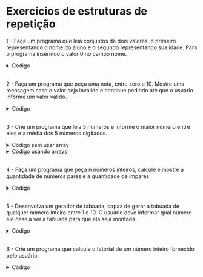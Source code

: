# Exercícios de estruturas de repetição

1 - Faça um programa que leia conjuntos de dois valores, o primeiro representando o nome do aluno e o segundo representando sua idade. Para o programa inserindo o valor 0 no campo nome.

<details>
<summary>Código</summary>

```java
package loops;

import java.util.Scanner;

public class Ex1_Nome_e_idade {
    public static void main(String[] args) {
        Scanner input = new Scanner(System.in);

        while (true){
            //Pedindo dados
            System.out.println("Digite o nome do aluno: ");
            String nome_aluno = input.next();

            //Condição para a saida
            if(nome_aluno.equals("0")) break;
            System.out.println("Digite a idade do aluno: ");
            int idade_aluno = input.nextInt();
            System.out.println("Aluno: " + nome_aluno + " idade: " + idade_aluno );
        }

				System.out.println("Sai do laço de repetição");
    }
}
```

</details>

<br>

2 - Faça um programa que peça uma nota, entre zero e 10. Mostre uma mensagem caso o valor seja inválido e continue pedindo até que o usuário informe um valor válido.

<details>
<summary>Código</summary>

```java
package loops;

import java.util.Scanner;

public class Ex2_nota {
    public static void main(String[] args) {
        Scanner scan = new Scanner(System.in);
        int numero;

        do{
            System.out.println("Digite um número: ");
            numero = scan.nextInt();
            if((numero < 0) || (numero > 10)){
                System.out.println("Erro! Número inválido.");
            }
        }while((numero < 0) || (numero > 10));

        System.out.println("O número digitado foi: " + numero);
    }
}
```

</details>

<br>

3 - Crie um programa que leia 5 números e informe o maior número entre eles e a média dos 5 números digitados.


<details>
<summary>Código sem usar array</summary>

```java
package loops;

import java.util.Scanner;

public class Ex3_maior_numero_e_media {
    public static void main(String[] args) {
        Scanner scan = new Scanner(System.in);
        int numero, soma_numeros = 0, maior_numero = 0;

        for(int i = 0; i < 5; i++){
            System.out.println("Digite o número " + (i+1) + " de 5:" );
            numero = scan.nextInt();

            if(numero > maior_numero){
                maior_numero = numero;
            }

            soma_numeros += numero;
        }

        //Mostrando dados na tela
        System.out.println("O maior número entre os 5 digitados é: " + maior_numero);
        System.out.println("A média dos 5 números digitados é: " + (soma_numeros / 5));
    }
}
```    

</details>


<details>
<summary>Código usando arrays</summary>

```java
package loops;

import java.util.Arrays;
import java.util.Scanner;

public class Ex3_maior_numero_e_media {
    public static void main(String[] args) {
        Scanner scan = new Scanner(System.in);
        int numero[] = new int[5];

        //Pedindo os 5 números
        for(int i = 0; i < 5; i++){
            System.out.println("Digite o número " + (i + 1) + " de 5:");
            numero[i] = scan.nextInt();
        }

        //Definindo o maior número
        int maior_numero = numero[0];
        for(int i = 0; i < numero.length; i++){
            if(numero[i] > maior_numero){
                maior_numero = numero[i];
            }
        }

        //Fazendo a média dos números
        int soma_numeros = 0;
        for(int i = 0; i < numero.length; i++){
            soma_numeros += numero[i];
        }
        int media_numeros = soma_numeros /numero.length;

        //Escrevendo os dados na tela
        String array_em_string = Arrays.toString(numero);
        System.out.println("Os números digitados são: " + array_em_string);
        System.out.println("O maior número do array é: " + maior_numero );
        System.out.println("A média dos 5 números é: " + media_numeros);
    }
}
```

</details>

<br>

4 - Faça um programa que peça n números inteiros, calcule e mostre a quantidade de números pares e a quantidade de impares

<details>
<summary>Código</summary>

```java
package loops;

import java.util.Scanner;

public class Ex4_par_ou_impar {
    public static void main(String[] args) {
        Scanner scan = new Scanner(System.in);

        int quant_numeros;
        System.out.println("Digite a quantidade de números que irá digitar: ");
        quant_numeros = scan.nextInt();

        int numero;
        int quant_numeros_pares = 0, quant_numeros_impares =0;
        for (int i = 0; i < quant_numeros; i++){
            System.out.println("Digite o número " + (i + 1) +" de " + quant_numeros +":" );
            numero = scan.nextInt();

            if ((numero % 2) == 0) quant_numeros_pares++;
            else quant_numeros_impares++;
        }

        //Mostrando dados na tela
        System.out.println("A quantidade de números digitados foi: " + quant_numeros);
        System.out.println("Temos: " + quant_numeros_pares + " números pares, e: "
                + quant_numeros_impares + " números impares.");
    }
}
```

</details>

<br>

5 - Desenvolva um gerador de taboada, capaz de gerar a tabuada de qualquer número inteiro entre 1 e 10. O usuário deve informar qual número ele deseja ver a tabuada para que ela seja montada.

<details>
<summary>Código</summary>

```java
package loops;

import java.util.Scanner;

public class Ex_5_Taboada {
    public static void main(String[] args) {
        Scanner scan = new Scanner(System.in);
        int numero;

        do{
            System.out.println("Digite um número entre 1 a 10 para montar a taboada:");
            numero = scan.nextInt();

            if((numero < 1) || (numero > 10)){
                System.out.println("Erro! O número digitado é inválido");
            }
        }while((numero < 1) || (numero > 10));

        System.out.println("Taboada de: " + numero);

        for (int i = 0; i <= 9; i++){
            System.out.println(numero + " x "+ (i + 1)+ " = " + (numero * (i + 1))) ;
        }
    }
}
```

</details>

<br>

6 - Crie um programa que calcule o fatorial de um número inteiro fornecido pelo usuário.

<details>
<summary>Código</summary>

```java
package loops;

import java.util.Scanner;

public class Ex6_Fatorial {
    public static void main(String[] args) {
        Scanner scan = new Scanner(System.in);

        System.out.println("Digite o número que deseja fazer o fatorial: ");
        int numero = scan.nextInt();
        int fatorial = 1;

        for (int i = numero ; i >= 1; i--){
              fatorial = fatorial * i;
        }

        System.out.println("O fatorial de "+ numero + " é: " + fatorial);
    }
}
```

</details>

<br>

